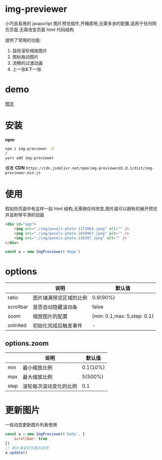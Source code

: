 # img-previewer

小巧且易用的 javascript 图片预览插件,开箱即用,无需多余的配置.适用于任何网页页面,无需改变页面 html 代码结构

提供了常用的功能:

1. 鼠标滚轮缩放图片
2. 图标拖动图片
3. 流畅的过渡动画
4. 上一张&下一张

# demo

[预览](https://yue1123.github.io/img-previewer/demo/)

# 安装

**npm**

```bash
npm i img-previewer -S
/
yarn add img-previewer
```

或者 **CDN**
`https://cdn.jsdelivr.net/npm/img-previewer@1.0.1/dist/img-previewer.min.js`

# 使用

假如你页面中有这样一段 html 结构,无需做任何改变,图片就可以拥有的展开预览并且附带平滑的动画

```html
<div id="app">
	<img src="./img/pexels-photo-1172064.jpeg" alt="" />
	<img src="./img/pexels-photo-1658967.jpeg" alt="" />
	<img src="./img/pexels-photo-210307.jpeg" alt="" />
</div>
```

```js
const a = new ImgPreviewer('#app')
```

# options

|           | 说明                   | 默认值                      |
| --------- | ---------------------- | --------------------------- |
| ratio     | 图片铺满预览区域的比例 | 0.9(90%)                    |
| scrollbar | 是否自动隐藏滚动条     | false                       |
| zoom      | 缩放图片的配置         | {min: 0.1,max: 5,step: 0.1} |
| onInited  | 初始化完成后触发事件   | -                           |

## options.zoom

|      | 说明                   | 默认值   |
| ---- | ---------------------- | -------- |
| min  | 最小缩放比例           | 0.1(10%) |
| max  | 最大缩放比例           | 5(500%)  |
| step | 滚轮每次滚动变化的比例 | 0.1      |

# 更新图片

一些动态更新图片列表使用

```js
const a = new ImgPreviewer('body', {
	scrollbar: true
})
// 图片渲染到页面后调用
a.update()
```
